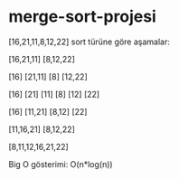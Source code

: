 # merge-sort-projesi
[16,21,11,8,12,22] sort türüne göre aşamalar:

[16,21,11]  [8,12,22]

[16] [21,11] [8] [12,22] 

[16] [21] [11] [8] [12] [22]

[16] [11,21] [8,12] [22]

[11,16,21] [8,12,22]

[8,11,12,16,21,22]
 
 Big O gösterimi:
 O(n*log(n))
